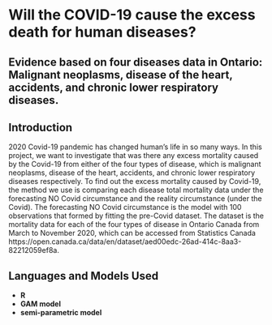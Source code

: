 <h1>Will the COVID-19 cause the excess death for human diseases?</h1>
<h2>Evidence based on four diseases data in Ontario: Malignant neoplasms, disease of the heart, accidents, and chronic lower respiratory diseases.</h2>


<h2>Introduction</h2>
2020 Covid-19 pandemic has changed human’s life in so many ways. In this project, we want to investigate that was there any excess mortality caused by the Covid-19 from either of the four types of disease, which is malignant neoplasms, disease of the heart, accidents, and chronic lower respiratory diseases respectively. To find out the excess mortality caused by Covid-19, the method we use is comparing each disease total mortality data under the forecasting NO Covid circumstance and the reality circumstance (under the Covid). The forecasting NO Covid circumstance is the model with 100 observations that formed by fitting the pre-Covid dataset. The dataset is the mortality data for each of the four types of disease in Ontario Canada from March to November 2020, which can be accessed from Statistics Canada https://open.canada.ca/data/en/dataset/aed00edc-26ad-414c-8aa3-82212059ef8a.

<br />


<h2>Languages and Models Used</h2>

- <b>R</b> 
- <b>GAM model</b>
- <b> semi-parametric model</b>


<!--
 ```diff
- text in red
+ text in green
! text in orange
# text in gray
@@ text in purple (and bold)@@
```
--!>
